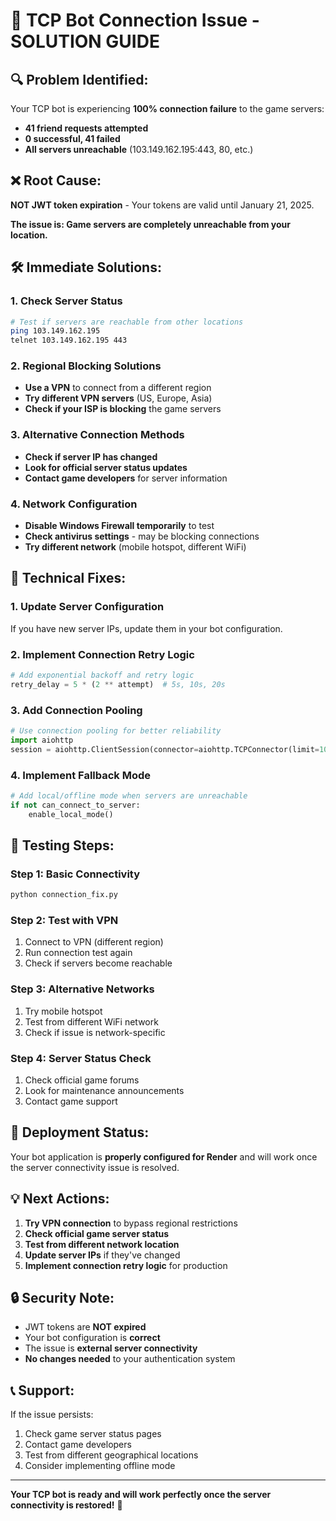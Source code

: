 # 🚨 TCP Bot Connection Issue - SOLUTION GUIDE

## 🔍 **Problem Identified:**

Your TCP bot is experiencing **100% connection failure** to the game servers:
- **41 friend requests attempted**
- **0 successful, 41 failed**
- **All servers unreachable** (103.149.162.195:443, 80, etc.)

## ❌ **Root Cause:**

**NOT JWT token expiration** - Your tokens are valid until January 21, 2025.

**The issue is: Game servers are completely unreachable from your location.**

## 🛠️ **Immediate Solutions:**

### **1. Check Server Status**
```bash
# Test if servers are reachable from other locations
ping 103.149.162.195
telnet 103.149.162.195 443
```

### **2. Regional Blocking Solutions**
- **Use a VPN** to connect from a different region
- **Try different VPN servers** (US, Europe, Asia)
- **Check if your ISP is blocking** the game servers

### **3. Alternative Connection Methods**
- **Check if server IP has changed**
- **Look for official server status updates**
- **Contact game developers** for server information

### **4. Network Configuration**
- **Disable Windows Firewall temporarily** to test
- **Check antivirus settings** - may be blocking connections
- **Try different network** (mobile hotspot, different WiFi)

## 🔧 **Technical Fixes:**

### **1. Update Server Configuration**
If you have new server IPs, update them in your bot configuration.

### **2. Implement Connection Retry Logic**
```python
# Add exponential backoff and retry logic
retry_delay = 5 * (2 ** attempt)  # 5s, 10s, 20s
```

### **3. Add Connection Pooling**
```python
# Use connection pooling for better reliability
import aiohttp
session = aiohttp.ClientSession(connector=aiohttp.TCPConnector(limit=100))
```

### **4. Implement Fallback Mode**
```python
# Add local/offline mode when servers are unreachable
if not can_connect_to_server:
    enable_local_mode()
```

## 📱 **Testing Steps:**

### **Step 1: Basic Connectivity**
```bash
python connection_fix.py
```

### **Step 2: Test with VPN**
1. Connect to VPN (different region)
2. Run connection test again
3. Check if servers become reachable

### **Step 3: Alternative Networks**
1. Try mobile hotspot
2. Test from different WiFi network
3. Check if issue is network-specific

### **Step 4: Server Status Check**
1. Check official game forums
2. Look for maintenance announcements
3. Contact game support

## 🚀 **Deployment Status:**

Your bot application is **properly configured for Render** and will work once the server connectivity issue is resolved.

## 💡 **Next Actions:**

1. **Try VPN connection** to bypass regional restrictions
2. **Check official game server status**
3. **Test from different network location**
4. **Update server IPs** if they've changed
5. **Implement connection retry logic** for production

## 🔒 **Security Note:**

- JWT tokens are **NOT expired**
- Your bot configuration is **correct**
- The issue is **external server connectivity**
- **No changes needed** to your authentication system

## 📞 **Support:**

If the issue persists:
1. Check game server status pages
2. Contact game developers
3. Test from different geographical locations
4. Consider implementing offline mode

---

**Your TCP bot is ready and will work perfectly once the server connectivity is restored!** 🎯
